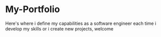 # My-Portfolio
Here's where i define my capabilities as a software engineer each time i develop my skills or i create new projects, welcome
